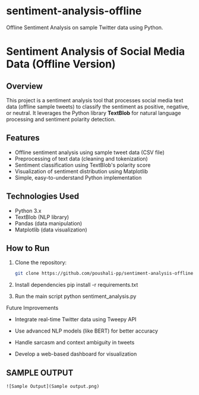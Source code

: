 # sentiment-analysis-offline
Offline Sentiment Analysis on sample Twitter data using Python.
# Sentiment Analysis of Social Media Data (Offline Version)

## Overview
This project is a sentiment analysis tool that processes social media text data (offline sample tweets) to classify the sentiment as positive, negative, or neutral. It leverages the Python library **TextBlob** for natural language processing and sentiment polarity detection.

## Features
- Offline sentiment analysis using sample tweet data (CSV file)
- Preprocessing of text data (cleaning and tokenization)
- Sentiment classification using TextBlob's polarity score
- Visualization of sentiment distribution using Matplotlib
- Simple, easy-to-understand Python implementation

## Technologies Used
- Python 3.x
- TextBlob (NLP library)
- Pandas (data manipulation)
- Matplotlib (data visualization)

## How to Run
1. Clone the repository:
   ```bash
   git clone https://github.com/poushali-pp/sentiment-analysis-offline.git

2. Install dependencies
   pip install -r requirements.txt

3. Run the main script
   python sentiment_analysis.py

Future Improvements
 - Integrate real-time Twitter data using Tweepy API

 - Use advanced NLP models (like BERT) for better accuracy

 - Handle sarcasm and context ambiguity in tweets

- Develop a web-based dashboard for visualization

 ## SAMPLE OUTPUT 
    ![Sample Output](Sample output.png)

